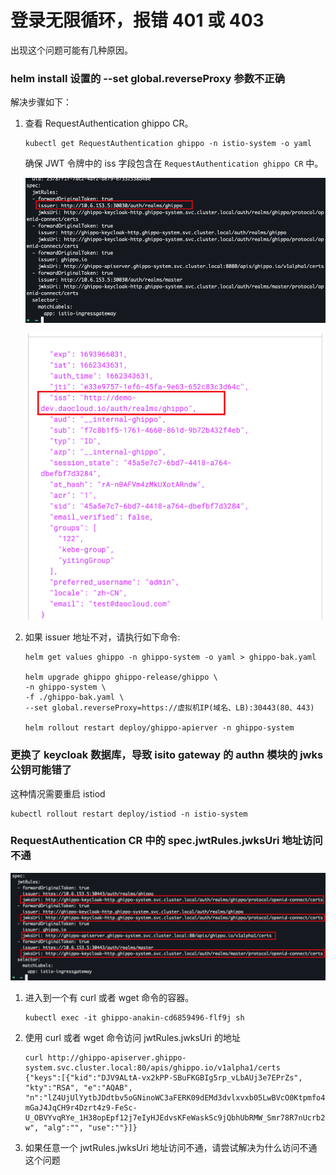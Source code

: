 # 登录无限循环，报错 401 或 403

出现这个问题可能有几种原因。

### helm install 设置的 --set global.reverseProxy 参数不正确

解决步骤如下：

1. 查看 RequestAuthentication ghippo CR。

    ```shell
    kubectl get RequestAuthentication ghippo -n istio-system -o yaml
    ```

    确保 JWT 令牌中的 iss 字段包含在 `RequestAuthentication ghippo CR` 中。

    ![](../images/401-01.png)

    ![](../images/401-02.png)

2. 如果 issuer 地址不对，请执行如下命令:

    ```
    helm get values ghippo -n ghippo-system -o yaml > ghippo-bak.yaml

    helm upgrade ghippo ghippo-release/ghippo \
    -n ghippo-system \
    -f ./ghippo-bak.yaml \
    --set global.reverseProxy=https://虚拟机IP(域名、LB):30443(80、443)

    helm rollout restart deploy/ghippo-apierver -n ghippo-system
    ```

### 更换了 keycloak 数据库，导致 isito gateway 的 authn 模块的 jwks 公钥可能错了

这种情况需要重启 istiod

```shell
kubectl rollout restart deploy/istiod -n istio-system
```

### RequestAuthentication CR 中的 spec.jwtRules.jwksUri 地址访问不通

![](../images/401-03.png)

1. 进入到一个有 curl 或者 wget 命令的容器。

    ```shell
    kubectl exec -it ghippo-anakin-cd6859496-flf9j sh
    ```

2. 使用 curl 或者 wget 命令访问 jwtRules.jwksUri 的地址

    ```shell
    curl http://ghippo-apiserver.ghippo-system.svc.cluster.local:80/apis/ghippo.io/v1alpha1/certs
    {"keys":[{"kid":"DJV9ALtA-vx2kPP-SBuFKGBIg5rp_vLbAUj3e7EPrZs", "kty":"RSA", "e":"AQAB", "n":"lZ4UjUlYytbJDdtbv5oGNinoWC3aFERK09dEMd3dvlxvxb05LwBVcO0Ktpmfo49LbYQoQ5Vjjyu59hSh5oDbCeJoP4rnf0YDw6xbBkjZTx5SaqVmdBnLtNeAnz11PWrLBZJhPtd4PNu4AuqyN1pYtXPPCaeCwO_JHPlUp2YwIu-mGaJ4JqCH9r4Dzrt4z9-FeSc-U_OBVYvqRYe_1H38opEpf12j7eIyHJEdvsKFeWaskSc9jQbhUbRMW_Smr78R7nUcrb2QpDTmPcvW7E9IDQgvJHs7Jl6OXvUK5kjgjqBzjPGKSO6VYnUVBQ_SLV57lWMujC8ji3m1NsUlezQ0-w", "alg":"", "use":""}]}
    ```

3. 如果任意一个 jwtRules.jwksUri 地址访问不通，请尝试解决为什么访问不通这个问题
